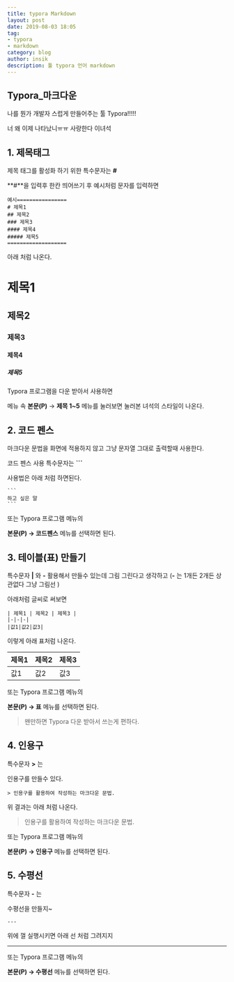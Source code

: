 ```yaml
---
title: typora Markdown
layout: post
date: 2019-08-03 18:05
tag:
- typora
- markdown
category: blog
author: insik
description: 툴 typora 언어 markdown
---
```


## Typora_마크다운

나를 뭔가 개발자 스럽게 만들어주는 툴 Typora!!!!!

너 왜 이제 나타났니ㅠㅠ 사랑한다 이녀석



## 1. 제목태그

제목 태그를 활성화 하기 위한 특수문자는 **#** 

**#**을 입력후 한칸 띄어쓰기 후 예시처럼 문자를 입력하면

```
예시================
# 제목1
## 제목2
### 제목3
#### 제목4
##### 제목5
===================
```

아래 처럼 나온다.



# 제목1

## 제목2

### 제목3

#### 제목4

##### 제목5



Typora 프로그램을 다운 받아서 사용하면

메뉴 속 **본문(P)** → **제목 1~5** 메뉴를 눌러보면 눌러본 녀석의 스타일이 나온다.





## 2. 코드 펜스

마크다운 문법을 화면에 적용하지 않고 그냥 문자열 그대로 출력할때 사용한다.

코드 펜스 사용 특수문자는 **```** 

사용법은 아래 처럼 하면된다.

```
​```
하고 싶은 말
​```
```

또는 Typora 프로그램 메뉴의

**본문(P) → 코드펜스** 메뉴를 선택하면 된다.



## 3. 테이블(표) 만들기

특수문자 **|**  와  **-**  활용해서 만들수 있는데 그림 그린다고 생각하고  (**-** 는 1개든 2개든 상관없다 그냥 그림선 )

아래처럼 글씨로 써보면

```
| 제목1 | 제목2 | 제목3 |
|-|-|-|
|값1|값2|값3|
```



이렇게 아래 표처럼 나온다. 

| 제목1 | 제목2 | 제목3 |
| ----- | ----- | ----- |
| 값1   | 값2   | 값3   |

또는 Typora 프로그램 메뉴의

**본문(P) → 표** 메뉴를 선택하면 된다. 

> 왠만하면 Typora 다운 받아서 쓰는게 편하다.



## 4. 인용구

특수문자 **>** 는

인용구를 만들수 있다.

```
> 인용구를 활용하여 작성하는 마크다운 문법.
```

위 결과는 아래 처럼 나온다.

> 인용구를 활용하여 작성하는 마크다운 문법.

또는 Typora 프로그램 메뉴의

**본문(P) → 인용구** 메뉴를 선택하면 된다. 



## 5. 수평선

특수문자 **-**  는

수평선을 만들지~

```
---
```

위에 껄 실행시키면 아래 선 처럼 그려지지

------





또는 Typora 프로그램 메뉴의

**본문(P) → 수평선** 메뉴를 선택하면 된다. 





